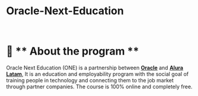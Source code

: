 # Oracle-Next-Education
<br>

# 🎯 ** About the program **

Oracle Next Education (ONE) is a partnership between  [**Oracle**](https://www.oracle.com/br/) and [**Alura Latam**](https://www.alura.com.br/), It is an education and employability program with the social goal of training people in technology and connecting them to the job market through partner companies. The course is 100% online and completely free.

<br>
